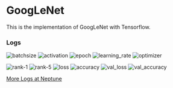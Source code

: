 # GoogLeNet
This is the implementation of GoogLeNet with Tensorflow.

### Logs

![batchsize](https://img.shields.io/badge/Batch%20Size-64-%234299E1) ![activation](https://img.shields.io/badge/Activation-elu-%234299E1) ![epoch](https://img.shields.io/badge/Epoch-60-%234299E1) 
![learning_rate](https://img.shields.io/badge/Learning%20Rate-1e--2-%234299E1) ![optimizer](https://img.shields.io/badge/Optimizer-SGD-%234299E1)

![rank-1](https://img.shields.io/badge/Rank--1-48.27%25-%2348BB78) ![rank-5](https://img.shields.io/badge/Rank--5-74.19%25-%2348BB78) ![loss](https://img.shields.io/badge/Loss-2.17658-%2348BB78) ![accuracy](https://img.shields.io/badge/Accuracy-0.615905-%2348BB78) ![val_loss](https://img.shields.io/badge/Val%20Loss-2.85754-%2348BB78) ![val_accuracy](https://img.shields.io/badge/Val%20Accuracy-0.491787-%2348BB78) 

[More Logs at Neptune](https://ui.neptune.ai/davianyang/TinyImageNetChallenge/e/GOOG-20/charts)
